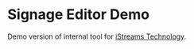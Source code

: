 # Signage Editor Demo
Demo version of internal tool for [iStreams Technology](http://istreams-tech.com).
